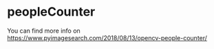 # peopleCounter
You can find more info on  https://www.pyimagesearch.com/2018/08/13/opencv-people-counter/  
